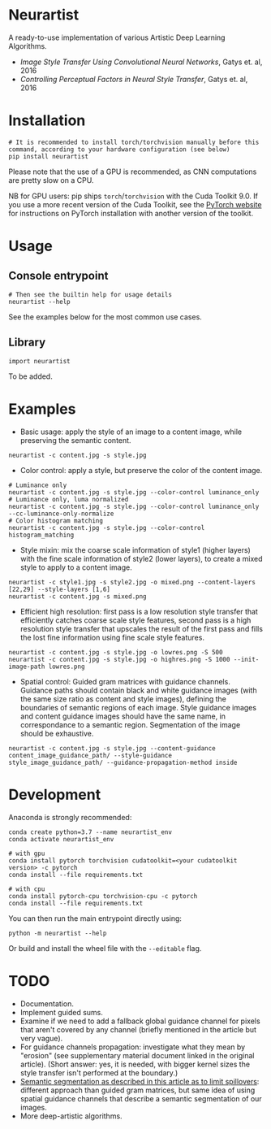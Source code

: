 # Neurartist

A ready-to-use implementation of various Artistic Deep Learning Algorithms.

* *Image Style Transfer Using Convolutional Neural Networks*, Gatys et. al, 2016
* *Controlling Perceptual Factors in Neural Style Transfer*, Gatys et. al, 2016

# Installation

```
# It is recommended to install torch/torchvision manually before this command, according to your hardware configuration (see below)
pip install neurartist
```

Please note that the use of a GPU is recommended, as CNN computations are pretty slow on a CPU.

NB for GPU users: pip ships `torch`/`torchvision` with the Cuda Toolkit 9.0. If you use a more recent version of the Cuda Toolkit, see the [PyTorch website](https://pytorch.org/get-started/locally/) for instructions on PyTorch installation with another version of the toolkit.

# Usage

## Console entrypoint

```
# Then see the builtin help for usage details
neurartist --help
```

See the examples below for the most common use cases.

## Library

```
import neurartist
```

To be added.

# Examples

* Basic usage: apply the style of an image to a content image, while preserving the semantic content.
```
neurartist -c content.jpg -s style.jpg
```
* Color control: apply a style, but preserve the color of the content image.
```
# Luminance only
neurartist -c content.jpg -s style.jpg --color-control luminance_only
# Luminance only, luma normalized
neurartist -c content.jpg -s style.jpg --color-control luminance_only --cc-luminance-only-normalize
# Color histogram matching
neurartist -c content.jpg -s style.jpg --color-control histogram_matching
```
* Style mixin: mix the coarse scale information of style1 (higher layers) with the fine scale information of style2 (lower layers), to create a mixed style to apply to a content image.
```
neurartist -c style1.jpg -s style2.jpg -o mixed.png --content-layers [22,29] --style-layers [1,6]
neurartist -c content.jpg -s mixed.png
```
* Efficient high resolution: first pass is a low resolution style transfer that efficiently catches coarse scale style features, second pass is a high resolution style transfer that upscales the result of the first pass and fills the lost fine information using fine scale style features.
```
neurartist -c content.jpg -s style.jpg -o lowres.png -S 500
neurartist -c content.jpg -s style.jpg -o highres.png -S 1000 --init-image-path lowres.png
```
* Spatial control: Guided gram matrices with guidance channels. Guidance paths should contain black and white guidance images (with the same size ratio as content and style images), defining the boundaries of semantic regions of each image. Style guidance images and content guidance images should have the same name, in correspondance to a semantic region. Segmentation of the image should be exhaustive.
```
neurartist -c content.jpg -s style.jpg --content-guidance content_image_guidance_path/ --style-guidance style_image_guidance_path/ --guidance-propagation-method inside
```

# Development

Anaconda is strongly recommended:

```
conda create python=3.7 --name neurartist_env
conda activate neurartist_env

# with gpu
conda install pytorch torchvision cudatoolkit=<your cudatoolkit version> -c pytorch
conda install --file requirements.txt

# with cpu
conda install pytorch-cpu torchvision-cpu -c pytorch
conda install --file requirements.txt
```

You can then run the main entrypoint directly using:

```
python -m neurartist --help
```

Or build and install the wheel file with the `--editable` flag.

# TODO

* Documentation.
* Implement guided sums.
* Examine if we need to add a fallback global guidance channel for pixels that aren't covered by any channel (briefly mentioned in the article but very vague).
* For guidance channels propagation: investigate what they mean by "erosion" (see supplementary material document linked in the original article). (Short answer: yes, it is needed, with bigger kernel sizes the style transfer isn't performed at the boundary.)
* [Semantic segmentation as described in this article as to limit spillovers](https://arxiv.org/pdf/1703.07511.pdf): different approach than guided gram matrices, but same idea of using spatial guidance channels that describe a semantic segmentation of our images.
* More deep-artistic algorithms.
